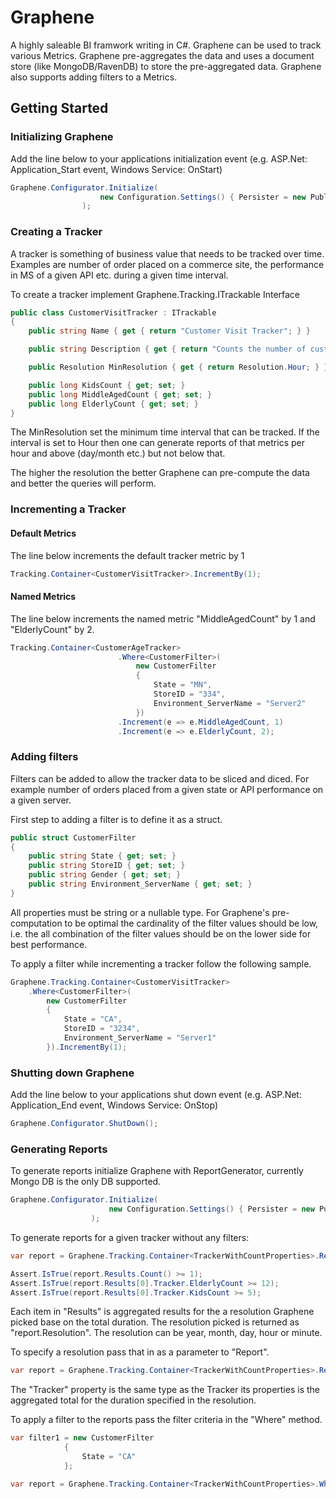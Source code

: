 Graphene
========

A highly saleable BI framwork writing in C#. Graphene can be used to track various Metrics. Graphene pre-aggregates the data and uses a document store (like MongoDB/RavenDB) to store the pre-aggregated data. Graphene also supports adding filters to a Metrics.


## Getting Started

### Initializing Graphene

Add the line below to your applications initialization event (e.g. ASP.Net: Application_Start event, Windows Service: OnStart)

```c#
Graphene.Configurator.Initialize(
                    new Configuration.Settings() { Persister = new Publishing.PersistToMongo("mongodb://localhost/Graphene") }
                );
```

### Creating a Tracker

A tracker is something of business value that needs to be tracked over time. Examples are number of order placed on a commerce site, the performance in MS of a given API etc. during a given time interval. 

To create a tracker implement Graphene.Tracking.ITrackable Interface

```c#
public class CustomerVisitTracker : ITrackable
{
	public string Name { get { return "Customer Visit Tracker"; } }

	public string Description { get { return "Counts the number of customer visits"; } }

	public Resolution MinResolution { get { return Resolution.Hour; } }

	public long KidsCount { get; set; }
    public long MiddleAgedCount { get; set; }
    public long ElderlyCount { get; set; }
}
```

The MinResolution set the minimum time interval that can be tracked. If the interval is set to Hour then one can generate reports of that metrics per hour and above (day/month etc.) but not below that.

The higher the resolution the better Graphene can pre-compute the data and better the queries will perform. 

### Incrementing a Tracker

#### Default Metrics

The line below increments the default tracker metric by 1

```c#
Tracking.Container<CustomerVisitTracker>.IncrementBy(1);
```
#### Named Metrics

The line below increments the named metric "MiddleAgedCount" by 1 and "ElderlyCount" by 2.

```c#
Tracking.Container<CustomerAgeTracker>
                        .Where<CustomerFilter>(
                            new CustomerFilter
                            {
                                State = "MN",
                                StoreID = "334",
                                Environment_ServerName = "Server2"
                            })
                        .Increment(e => e.MiddleAgedCount, 1)
                        .Increment(e => e.ElderlyCount, 2);
```

### Adding filters

Filters can be added to allow the tracker data to be sliced and diced. For example number of orders placed from a given state or API performance on a given server. 

First step to adding a filter is to define it as a struct.

```c#
public struct CustomerFilter
{
	public string State { get; set; }
	public string StoreID { get; set; }
	public string Gender { get; set; }
	public string Environment_ServerName { get; set; }
}
```

All properties must be string or a nullable type. For Graphene's pre-computation to be optimal the cardinality of the filter values should be low, i.e. the all combination of the filter values should be
on the lower side for best performance.

To apply a filter while incrementing a tracker follow the following sample. 

```c#
Graphene.Tracking.Container<CustomerVisitTracker>
	.Where<CustomerFilter>(
		new CustomerFilter
		{
			State = "CA",
			StoreID = "3234",
			Environment_ServerName = "Server1"
		}).IncrementBy(1);
```

### Shutting down Graphene

Add the line below to your applications shut down event (e.g. ASP.Net: Application_End event, Windows Service: OnStop)

```c#
Graphene.Configurator.ShutDown();
```

### Generating Reports

To generate reports initialize Graphene with ReportGenerator, currently Mongo DB is the only DB supported.

```c#
Graphene.Configurator.Initialize(
                      new Configuration.Settings() { Persister = new Publishing.PersistToMongo("mongodb://localhost/Graphene"), ReportGenerator = new Graphene.Mongo.Reporting.MongoReportGenerator("mongodb://localhost/Graphene") }
                  );
```

To generate reports for a given tracker without any filters:

```c#
var report = Graphene.Tracking.Container<TrackerWithCountProperties>.Report(startTimeInUtc, endTimeInUtc);

Assert.IsTrue(report.Results.Count() >= 1);
Assert.IsTrue(report.Results[0].Tracker.ElderlyCount >= 12);
Assert.IsTrue(report.Results[0].Tracker.KidsCount >= 5);
```

Each item in "Results" is aggregated results for the a resolution Graphene picked base on the total duration. The resolution picked is returned as "report.Resolution". The resolution can be year, month, day, hour or minute.

To specify a resolution pass that in as a parameter to "Report".

```c#
var report = Graphene.Tracking.Container<TrackerWithCountProperties>.Report(startTimeInUtc, endTimeInUtc, ReportResolution.Minute);
```

The "Tracker" property is the same type as the Tracker its properties is the aggregated total for the duration specified in the resolution.

To apply a filter to the reports pass the filter criteria in the "Where" method.

```c#
var filter1 = new CustomerFilter
            {
                State = "CA"                
            };

var report = Graphene.Tracking.Container<TrackerWithCountProperties>.Where(filter1).Report(startTimeInUtc, endTimeInUtc);

```
 